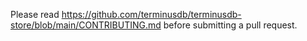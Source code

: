 Please read
<https://github.com/terminusdb/terminusdb-store/blob/main/CONTRIBUTING.md>
before submitting a pull request.
